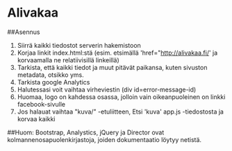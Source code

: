 # Alivakaa

##Asennus
1. Siirrä kaikki tiedostot serverin hakemistoon
2. Korjaa linkit index.html:stä (esim. etsimällä 'href="http://alivakaa.fi/' ja korvaamalla ne relatiivisillä linkeillä)
3. Tarkista, että kaikki tiedot ja muut pitävät paikansa, kuten sivuston metadata, otsikko yms.
4. Tarkista google Analytics
5. Halutessasi voit vaihtaa virheviestin (div id=error-message-id)
6. Huomaa, logo on kahdessa osassa, jolloin vain oikeanpuoleinen on linkki facebook-sivulle
7. Jos halauat vaihtaa "kuva/" -etuliitteen, Etsi 'kuva' app.js -tiedostosta ja korvaa kaikki

##Huom:
Bootstrap, Analystics, jQuery ja Director ovat kolmannenosapuolenkirjastoja, joiden dokumentaatio löytyy netistä.
